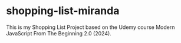 # shopping-list-miranda
This is my Shopping List Project based on the Udemy course Modern JavaScript From The Beginning 2.0 (2024).

